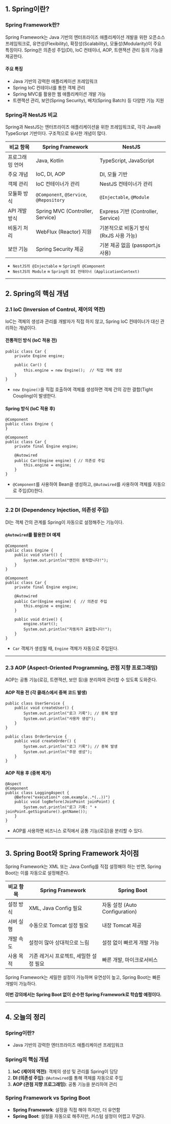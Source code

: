 ## 1\. Spring이란?

### Spring Framework란?

Spring Framework는 Java 기반의 엔터프라이즈 애플리케이션 개발을 위한 오픈소스 프레임워크로, 유연성(Flexibility), 확장성(Scalability), 모듈성(Modularity)이 주요 특징이다. Spring은 의존성 주입(DI), IoC 컨테이너, AOP, 트랜잭션 관리 등의 기능을 제공한다.

#### 주요 특징

- Java 기반의 강력한 애플리케이션 프레임워크
- Spring IoC 컨테이너를 통한 객체 관리
- Spring MVC를 활용한 웹 애플리케이션 개발 가능
- 트랜잭션 관리, 보안(Spring Security), 배치(Spring Batch) 등 다양한 기능 지원

### Spring과 NestJS 비교

Spring과 NestJS는 엔터프라이즈 애플리케이션을 위한 프레임워크로, 각각 Java와 TypeScript 기반이다. 구조적으로 유사한 개념이 많다.

| 비교 항목       | Spring Framework                        | NestJS                                  |
| --------------- | --------------------------------------- | --------------------------------------- |
| 프로그래밍 언어 | Java, Kotlin                            | TypeScript, JavaScript                  |
| 주요 개념       | IoC, DI, AOP                            | DI, 모듈 기반                           |
| 객체 관리       | IoC 컨테이너가 관리                     | NestJS 컨테이너가 관리                  |
| 모듈화 방식     | `@Component`, `@Service`, `@Repository` | `@Injectable`, `@Module`                |
| API 개발 방식   | Spring MVC (Controller, Service)        | Express 기반 (Controller, Service)      |
| 비동기 처리     | WebFlux (Reactor) 지원                  | 기본적으로 비동기 방식 (RxJS 사용 가능) |
| 보안 기능       | Spring Security 제공                    | 기본 제공 없음 (passport.js 사용)       |

- `NestJS의 @Injectable` ≈ `Spring의 @Component`
- `NestJS의 Module` ≈ `Spring의 DI 컨테이너 (ApplicationContext)`

---

## 2\. Spring의 핵심 개념

### 2.1 IoC (Inversion of Control, 제어의 역전)

IoC는 객체의 생성과 관리를 개발자가 직접 하지 않고, Spring IoC 컨테이너가 대신 관리하는 개념이다.

#### 전통적인 방식 (IoC 적용 전)

```
public class Car {
    private Engine engine;

    public Car() {
        this.engine = new Engine();  // 직접 객체 생성
    }
}
```

- `new Engine()`을 직접 호출하여 객체를 생성하면 객체 간의 강한 결합(Tight Coupling)이 발생한다.

#### Spring 방식 (IoC 적용 후)

```
@Component
public class Engine {
}

@Component
public class Car {
    private final Engine engine;

    @Autowired
    public Car(Engine engine) { // 의존성 주입
        this.engine = engine;
    }
}
```

- `@Component`를 사용하여 Bean을 생성하고, `@Autowired`를 사용하여 객체를 자동으로 주입(DI)한다.

---

### 2.2 DI (Dependency Injection, 의존성 주입)

DI는 객체 간의 관계를 Spring이 자동으로 설정해주는 기능이다.

#### `@Autowired`를 활용한 DI 예제

```
@Component
public class Engine {
    public void start() {
        System.out.println("엔진이 동작합니다!");
    }
}

@Component
public class Car {
    private final Engine engine;

    @Autowired
    public Car(Engine engine) {  // 의존성 주입
        this.engine = engine;
    }

    public void drive() {
        engine.start();
        System.out.println("자동차가 출발합니다!");
    }
}
```

- `Car` 객체가 생성될 때, `Engine` 객체가 자동으로 주입된다.

---

### 2.3 AOP (Aspect-Oriented Programming, 관점 지향 프로그래밍)

AOP는 공통 기능(로깅, 트랜잭션, 보안 등)을 분리하여 관리할 수 있도록 도와준다.

#### AOP 적용 전 (각 클래스에서 중복 코드 발생)

```
public class UserService {
    public void createUser() {
        System.out.println("로그 기록"); // 중복 발생
        System.out.println("사용자 생성");
    }
}

public class OrderService {
    public void createOrder() {
        System.out.println("로그 기록"); // 중복 발생
        System.out.println("주문 생성");
    }
}
```

#### AOP 적용 후 (중복 제거)

```
@Aspect
@Component
public class LoggingAspect {
    @Before("execution(* com.example..*(..))")
    public void logBefore(JoinPoint joinPoint) {
        System.out.println("로그 기록: " + joinPoint.getSignature().getName());
    }
}
```

- AOP를 사용하면 비즈니스 로직에서 공통 기능(로깅)을 분리할 수 있다.

---

## 3\. Spring Boot와 Spring Framework 차이점

Spring Framework는 XML 또는 Java Config를 직접 설정해야 하는 반면, Spring Boot는 이를 자동으로 설정해준다.

| 비교 항목 | Spring Framework                       | Spring Boot                    |
| --------- | -------------------------------------- | ------------------------------ |
| 설정 방식 | XML, Java Config 필요                  | 자동 설정 (Auto Configuration) |
| 서버 실행 | 수동으로 Tomcat 설정 필요              | 내장 Tomcat 제공               |
| 개발 속도 | 설정이 많아 상대적으로 느림            | 설정 없이 빠르게 개발 가능     |
| 사용 목적 | 기존 레거시 프로젝트, 세밀한 설정 필요 | 빠른 개발, 마이크로서비스      |

Spring Framework는 세밀한 설정이 가능하며 유연성이 높고, Spring Boot는 빠른 개발이 가능하다.

**이번 강의에서는 Spring Boot 없이 순수한 Spring Framework로 학습할 예정이다.**

---

## 4\. 오늘의 정리

### Spring이란?

- Java 기반의 강력한 엔터프라이즈 애플리케이션 프레임워크

### Spring의 핵심 개념

1.  **IoC (제어의 역전)**: 객체의 생성 및 관리를 Spring이 담당
2.  **DI (의존성 주입)**: `@Autowired`를 통해 객체를 자동으로 주입
3.  **AOP (관점 지향 프로그래밍)**: 공통 기능을 분리하여 관리

### Spring Framework vs Spring Boot

- **Spring Framework**: 설정을 직접 해야 하지만, 더 유연함
- **Spring Boot**: 설정을 자동으로 해주지만, 커스텀 설정이 어렵고 무겁다.
